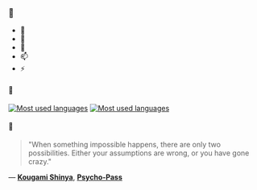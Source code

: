 ### 👋

- 🔭
- 🌱
- 💬
- 📫
- ⚡

#### 🧏

[![Most used languages](https://github-readme-stats-aynah.vercel.app/api/top-langs/?username=aynh&theme=solarized-dark&langs_count=6&layout=compact&hide_title=true)](https://github.com/anuraghazra/github-readme-stats#gh-dark-mode-only)
[![Most used languages](https://github-readme-stats-aynah.vercel.app/api/top-langs/?username=aynh&theme=solarized-light&langs_count=6&layout=compact&hide_title=true)](https://github.com/anuraghazra/github-readme-stats#gh-light-mode-only)

#### 💬

> "When something impossible happens, there are only two possibilities. Either your assumptions are wrong, or you have gone crazy."

&mdash; [**Kougami Shinya**](https://myanimelist.net/character.php?q=Kougami%20Shinya&cat=character), [**Psycho-Pass**](https://myanimelist.net/search/all?q=Psycho-Pass&cat=all)
